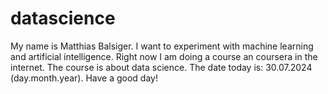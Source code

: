 # datascience

My name is Matthias Balsiger. I want to experiment with machine learning and artificial intelligence.
Right now I am doing a course an coursera in the internet. The course is about data science.
The date today is: 30.07.2024 (day.month.year).
Have a good day!
